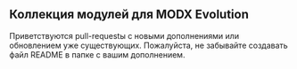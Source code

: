 Коллекция модулей для MODX Evolution
-----------
Приветствуются pull-requestы с новыми дополнениями или обновлением уже существующих. Пожалуйста, не забывайте создавать файл README в папке с вашим дополнением.